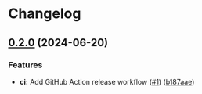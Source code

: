 # Changelog

## [0.2.0](https://github.com/JuanVqz/simple_form-themes/compare/v0.1.0...v0.2.0) (2024-06-20)


### Features

* **ci:** Add GitHub Action release workflow ([#1](https://github.com/JuanVqz/simple_form-themes/issues/1)) ([b187aae](https://github.com/JuanVqz/simple_form-themes/commit/b187aae9ffcd15afdc98b4a4a1ba366e351c8bea))
